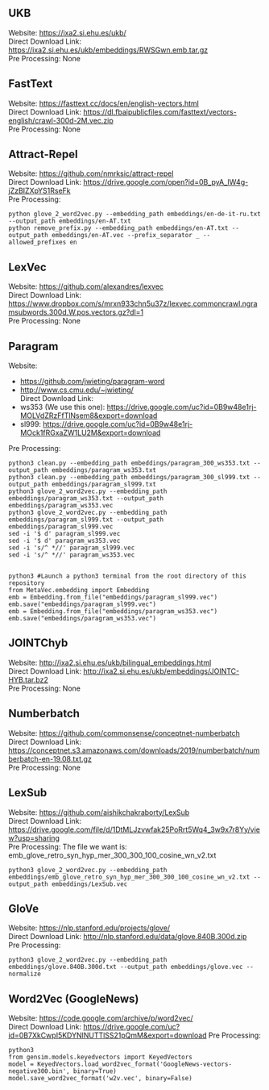 ## UKB
Website: https://ixa2.si.ehu.es/ukb/  
Direct Download Link: https://ixa2.si.ehu.es/ukb/embeddings/RWSGwn.emb.tar.gz  
Pre Processing: None  

## FastText
Website: https://fasttext.cc/docs/en/english-vectors.html  
Direct Download Link: https://dl.fbaipublicfiles.com/fasttext/vectors-english/crawl-300d-2M.vec.zip  
Pre Processing: None  


## Attract-Repel
Website: https://github.com/nmrksic/attract-repel  
Direct Download Link: https://drive.google.com/open?id=0B_pyA_IW4g-jZzBIZXpYS1RseFk  
Pre Processing:  


```
python glove_2_word2vec.py --embedding_path embeddings/en-de-it-ru.txt --output_path embeddings/en-AT.txt
python remove_prefix.py --embedding_path embeddings/en-AT.txt --output_path embeddings/en-AT.vec --prefix_separator _ --allowed_prefixes en
```


## LexVec
Website: https://github.com/alexandres/lexvec  
Direct Download Link: https://www.dropbox.com/s/mrxn933chn5u37z/lexvec.commoncrawl.ngramsubwords.300d.W.pos.vectors.gz?dl=1  
Pre Processing: None  


## Paragram
Website: 
- https://github.com/jwieting/paragram-word  
- http://www.cs.cmu.edu/~jwieting/  
Direct Download Link:
- ws353 (We use this one): https://drive.google.com/uc?id=0B9w48e1rj-MOLVdZRzFfTlNsem8&export=download  
- sl999: https://drive.google.com/uc?id=0B9w48e1rj-MOck1fRGxaZW1LU2M&export=download  

Pre Processing:
```
python3 clean.py --embedding_path embeddings/paragram_300_ws353.txt --output_path embeddings/paragram_ws353.txt
python3 clean.py --embedding_path embeddings/paragram_300_sl999.txt --output_path embeddings/paragram_sl999.txt
python3 glove_2_word2vec.py --embedding_path embeddings/paragram_ws353.txt --output_path embeddings/paragram_ws353.vec
python3 glove_2_word2vec.py --embedding_path embeddings/paragram_sl999.txt --output_path embeddings/paragram_sl999.vec
sed -i '$ d' paragram_sl999.vec
sed -i '$ d' paragram_ws353.vec
sed -i 's/^ *//' paragram_sl999.vec
sed -i 's/^ *//' paragram_ws353.vec


python3 #Launch a python3 terminal from the root directory of this repository
from MetaVec.embedding import Embedding
emb = Embedding.from_file("embeddings/paragram_sl999.vec")
emb.save("embeddings/paragram_sl999.vec")
emb = Embedding.from_file("embeddings/paragram_ws353.vec")
emb.save("embeddings/paragram_ws353.vec")

```

## JOINTChyb
Website: http://ixa2.si.ehu.es/ukb/bilingual_embeddings.html  
Direct Download Link: http://ixa2.si.ehu.es/ukb/embeddings/JOINTC-HYB.tar.bz2  
Pre Processing: None  

## Numberbatch
Website: https://github.com/commonsense/conceptnet-numberbatch  
Direct Download Link: https://conceptnet.s3.amazonaws.com/downloads/2019/numberbatch/numberbatch-en-19.08.txt.gz  
Pre Processing: None  

## LexSub
Website: https://github.com/aishikchakraborty/LexSub  
Direct Download Link: https://drive.google.com/file/d/1DtMLJzvwfak25PoRrt5Wq4_3w9x7r8Yy/view?usp=sharing  
Pre Processing: The file we want is: emb_glove_retro_syn_hyp_mer_300_300_100_cosine_wn_v2.txt  

```
python3 glove_2_word2vec.py --embedding_path embeddings/emb_glove_retro_syn_hyp_mer_300_300_100_cosine_wn_v2.txt --output_path embeddings/LexSub.vec  
```


## GloVe
Website: https://nlp.stanford.edu/projects/glove/  
Direct Download Link: http://nlp.stanford.edu/data/glove.840B.300d.zip  
Pre Processing:  
```
python3 glove_2_word2vec.py --embedding_path embeddings/glove.840B.300d.txt --output_path embeddings/glove.vec --normalize
```

## Word2Vec (GoogleNews)
Website: https://code.google.com/archive/p/word2vec/  
Direct Download Link: https://drive.google.com/uc?id=0B7XkCwpI5KDYNlNUTTlSS21pQmM&export=download 
Pre Processing: 

```
python3 
from gensim.models.keyedvectors import KeyedVectors
model = KeyedVectors.load_word2vec_format('GoogleNews-vectors-negative300.bin', binary=True)
model.save_word2vec_format('w2v.vec', binary=False)
```
